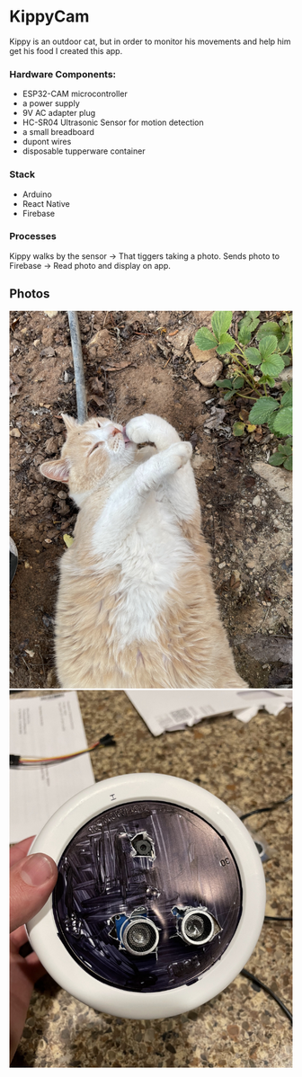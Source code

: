 # KippyCam
Kippy is an outdoor cat, but in order to monitor his movements and help him get his food I created this app.

### Hardware Components:
 - ESP32-CAM microcontroller 
 - a power supply 
 - 9V AC adapter plug 
 - HC-SR04 Ultrasonic Sensor for motion detection 
 - a small breadboard 
 - dupont wires
 - disposable tupperware container

### Stack
- Arduino 
- React Native
- Firebase 

### Processes
Kippy walks by the sensor -> That tiggers taking a photo. Sends photo to Firebase -> Read photo and display on app.

## Photos
![kippy.jpg](./kippy.jpg)
![kippyCam.png](./kippycam.png)
